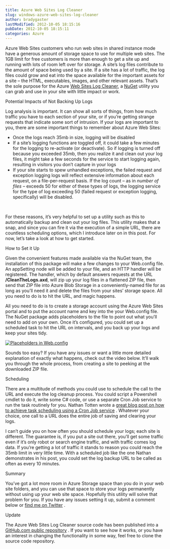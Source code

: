 ```yaml
---
title: Azure Web Sites Log Cleaner
slug: windows-azure-web-sites-log-cleaner
author: bradygaster
lastModified: 2012-10-05 18:15:16
pubDate: 2012-10-05 18:15:11
categories: Azure
---
```


<p>Azure Web Sites customers who run web sites in shared instance mode have a generous amount of storage space to use for multiple web sites. The 1GB limit for free customers is more than enough to get a site up and running with lots of room left over for
  storage. A site&#x2019;s log files contribute to the amount of space being used by a site. If a site has a lot of traffic, the log files could grow and eat into the space available for the important assets for a site &#x2013; the HTML, executables, images, and other
  relevant assets. That&#x2019;s the sole purpose for the Azure
  <a href="https://nuget.org/packages/WindowsAzure.WebSites.LogCleaner">Web Sites Log Cleaner</a>, a
  <a href="https://nuget.org/">NuGet</a>  utility you can grab and use in your site with little impact or work.</p>
Potential Impacts of Not Backing Up Logs
<p>Log analysis is important. It can show all sorts of things, from how much traffic you have to each section of your site, or if you&#x2019;re getting strange requests that indicate some sort of intrusion. If your logs are important to you, there are some important
  things to remember about Azure Web Sites:</p>
<ul>
  <li>Once the logs reach 35mb in size, logging will be disabled</li>
  <li>If a site&#x2019;s logging functions are toggled off, it could take a few minutes for the logging to re-activate (or deactivate). So if logging is turned off because you exceeded 35mb, then you realize it and clean out your log files, it might take a few seconds
    for the service to start logging again, resulting in visitors you don&#x2019;t capture in your logs</li>
  <li>If your site starts to spew unhandled exceptions, the failed request and exception logging logs will reflect extensive information about each request, on a file-per-request basis. If the log count &#x2013; as in <em>number of files &#x2013; </em> exceeds 50 for either
    of these types of logs, the logging service for the type of log exceeding 50 (failed request or exception logging, specifically) will be disabled.</li>
</ul>
<p>&#xA0;</p>
<p>For these reasons, it&#x2019;s very helpful to set up a utility such as this to automatically backup and clean out your log files. This utility makes that a snap, and since you can fire it via the execution of a simple URL, there are countless scheduling options,
  which I introduce later on in this post. For now, let&#x2019;s take a look at how to get started.</p>
How to Set it Up
<p>Given the convenient features made available via the NuGet team, the installation of this package will make a few changes to your Web.config file. An appSetting node will be added to your file, and an HTTP handler will be registered. The handler, which
  by default answers requests at the URL <strong>/CleanTheLogs.axd</strong>, will zip up your log files in a flattened ZIP file, then send that ZIP file into Azure Blob Storage in a conveniently-named file for as long as you&#x2019;ll need it and delete the
  files from your sites&#x2019; storage space. All you need to do is to hit the URL, and magic happens.</p>

<p>All you need to do is to create a storage account using the Azure Web Sites portal and to put the account name and key into the your Web.config file. The NuGet package adds placeholders to the file to point out what you&#x2019;ll need to add on your own. Once
  it&#x2019;s configured, you could set up a scheduled task to hit the URL on intervals, and you back up your logs and keep your sites tidy.</p>
<p>
  <a href="/Media/Default/Windows-Live-Writer/Windows-Azure-Web-Sites-Cleaner_117C1/web-config_2.png">
    <img alt="Placeholders in Web.config" src="/posts/windows-azure-web-sites-log-cleaner/media/web-config_thumb.png">
  </a> 
</p>
<p>Sounds too easy? If you have any issues or want a little more detailed explanation of exactly what happens, check out the video below. It&#x2019;ll walk you through the whole process, from creating a site to peeking at the downloaded ZIP file.</p>
<p>
  
    
  
</p>
Scheduling
<p>There are a multitude of methods you could use to schedule the call to the URL and execute the log cleanup process. You could script a Powershell cmdlet to do it, write some C# code, or use a separate Cron Job service to run the task routinely for you.
  Nathan Totten wrote a
  <a href="http://blog.ntotten.com/2012/08/05/task-scheduling-with-windows-azure-web-sites-using-a-cron-job-service/">great blog post on how to achieve task scheduling using a Cron Job service</a> . Whatever your choice, one call to a URL does the entire job of saving and clearing your logs.</p>
<p>I can&#x2019;t guide you on how often you should schedule your logs; each site is different. The guarantee is, if you put a site out there, you&#x2019;ll get some traffic even if it&#x2019;s only robot or search engine traffic, and with traffic comes log data. If you&#x2019;re getting
  a lot of traffic it stands to reason you could reach the 35mb limit in very little time. With a scheduled job like the one Nathan demonstrates in his post, you could set the log backup URL to be called as often as every 10 minutes.</p>
Summary
<p>You&#x2019;ve got a lot more room in Azure Storage space than you do in your web site folders, and you can use that space to store your logs permanently without using up your web site space. Hopefully this utility will solve that problem for you. If you have
  any issues setting it up, submit a comment below or
  <a href="https://twitter.com/bradygaster">find me on Twitter</a> .</p>
Update
<p>The Azure Web Sites Log Cleaner source code has been published into a
  <a href="https://github.com/WindowsAzure-Samples/WindowsAzure-WebSites-LogCleaner">GitHub.com public repository</a> . If you want to see how it works, or you have an interest in changing the functionality in some way, feel free to clone the source code repository.&#xA0;</p>
